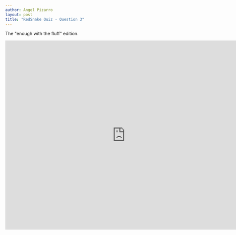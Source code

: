 ```yaml
---
author: Angel Pizarro
layout: post
title: "RedSnake Quiz - Question 3"
---
```


The "enough with the fluff" edition.

<iframe src="https://docs.google.com/spreadsheet/embeddedform?formkey=dEZ0THAwZGRuNGhpaVE1TU1FY0V6Nmc6MQ" width="760" height="600" frameborder="0" marginheight="0" marginwidth="0">Loading...</iframe>